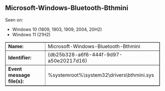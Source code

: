 ## Microsoft-Windows-Bluetooth-Bthmini

Seen on:
* Windows 10 (1809, 1903, 1909, 2004, 20H2)
* Windows 11 (21H2)

<table border="1" class="docutils">
  <tbody>
    <tr>
      <td><b>Name:</b></td>
      <td>Microsoft-Windows-Bluetooth-Bthmini</td>
    </tr>
    <tr>
      <td><b>Identifier:</b></td>
      <td>{db25b328-a6f6-444f-9d97-a50e20217d16}</td>
    </tr>
    <tr>
      <td><b>Event message file(s):</b></td>
      <td>%systemroot%\system32\drivers\bthmini.sys</td>
    </tr>
  </tbody>
</table>

&nbsp;

